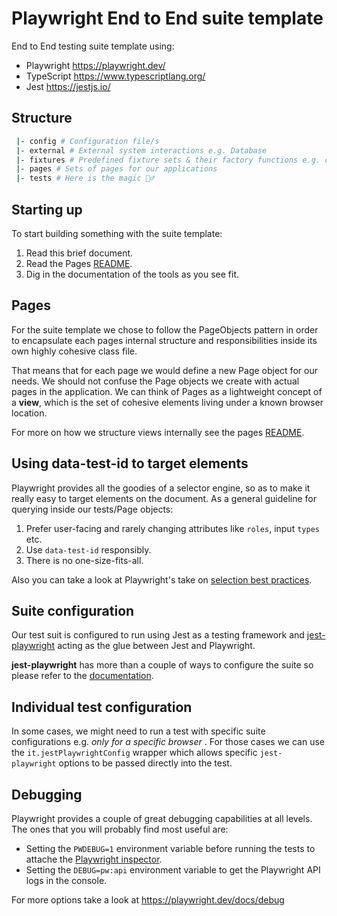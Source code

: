 # Playwright End to End suite template

End to End testing suite template using:

- Playwright https://playwright.dev/
- TypeScript https://www.typescriptlang.org/
- Jest https://jestjs.io/

## Structure

```sh
 |- config # Configuration file/s
 |- external # External system interactions e.g. Database
 |- fixtures # Predefined fixture sets & their factory functions e.g. createSignupAttributes
 |- pages # Sets of pages for our applications
 |- tests # Here is the magic 🧙‍♂️
```

## Starting up

To start building something with the suite template:

1. Read this brief document.
2. Read the Pages [README](./src/pages/README.md).
3. Dig in the documentation of the tools as you see fit.

## Pages

For the suite template we chose to follow the PageObjects pattern in order to encapsulate each pages internal structure and responsibilities inside its own highly cohesive class file.

That means that for each page we would define a new Page object for our needs. We should not confuse the Page objects we create with actual pages in the application. We can think of Pages as a lightweight concept of a **view**, which is the set of cohesive elements living under a known browser location.

For more on how we structure views internally see the pages [README](./src/pages/README.md).

## Using data-test-id to target elements

Playwright provides all the goodies of a selector engine, so as to make it really easy to target elements on the document. As a general guideline for querying inside our tests/Page objects:

1. Prefer user-facing and rarely changing attributes like `roles`, input `types` etc.
2. Use `data-test-id` responsibly.
3. There is no one-size-fits-all.

Also you can take a look at Playwright's take on [selection best practices](https://playwright.dev/docs/selectors#best-practices).

## Suite configuration

Our test suit is configured to run using Jest as a testing framework and [jest-playwright](https://github.com/playwright-community/jest-playwright) acting as the glue between Jest and Playwright.

**jest-playwright** has more than a couple of ways to configure the suite so please refer to the [documentation](https://github.com/playwright-community/jest-playwright#configuration).

## Individual test configuration

In some cases, we might need to run a test with specific suite configurations e.g. _only for a specific browser_ . For those cases we can use the `it.jestPlaywrightConfig` wrapper which allows specific `jest-playwright` options to be passed directly into the test.

## Debugging

Playwright provides a couple of great debugging capabilities at all levels. The ones that you will probably find most useful are:

- Setting the `PWDEBUG=1` environment variable before running the tests to attache the [Playwright inspector](https://playwright.dev/docs/inspector/).
- Setting the `DEBUG=pw:api` environment variable to get the Playwright API logs in the console.

For more options take a look at https://playwright.dev/docs/debug
